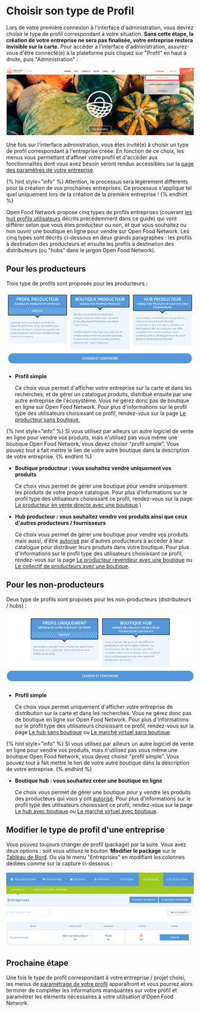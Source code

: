 # Choisir son type de Profil

Lors de votre première connexion à l'interface d'administration, vous devrez choisir le type de profil correspondant à votre situation. **Sans cette étape, la création de votre entreprise ne sera pas finalisée, votre entreprise restera invisible sur la carte.** Pour accéder à l'interface d'administration, assurez-vous d'être connecté(e) à la plateforme puis cliquez sur "Profil" en haut à droite, puis "Administration" :&#x20;

![](<../../.gitbook/assets/image (68) (1) (1) (1).png>)

Une fois sur l'interface administration, vous êtes invité(e) à choisir un type de profil correspondant à l'entreprise créée. En fonction de ce choix, les menus vous permettant d'affiner votre profil et d'accéder aux fonctionnalités dont vous avez besoin seront rendus accessibles sur la [page des paramètres de votre entreprise](broken-reference).&#x20;

{% hint style="info" %}
Attention, le processus sera légèrement différents pour la création de vos prochaines entreprises. Ce processus s'applique tel quel uniquement lors de la création de la première entreprise !
{% endhint %}

Open Food Network propose cinq types de profils entreprises (couvrant [les huit profils utilisateurs](broken-reference) décrits précédemment dans ce guide) qui vont différer selon que vous êtes producteur ou non, et que vous souhaitez ou non ouvrir une boutique en ligne pour vendre sur Open Food Network. Les cinq types sont décrits ci-dessous en deux grands paragraphes : les profils à destination des producteurs et ensuite les profils à destination des distributeurs (ou "hubs" dans le jargon Open Food Network).

## Pour les producteurs

Trois type de profils sont proposés pour les producteurs :&#x20;

![](<../../.gitbook/assets/image (42) (1) (1).png>)

*   **Profil simple**&#x20;

    Ce choix vous permet d'afficher votre entreprise sur la carte et dans les recherches, et de gérer un catalogue produits, distribué ensuite par une autre entreprise de l'écosystème. Vous ne gérez donc pas de boutique en ligne sur Open Food Network. Pour plus d'informations sur le profil type des utilisateurs choisissant ce profil, rendez-vous sur la page [Le producteur sans boutique.](broken-reference)

{% hint style="info" %}
Si vous utilisez par ailleurs un autre logiciel de vente en ligne pour vendre vos produits, mais n'utilisez pas vous même une boutique Open Food Network, vous devez choisir "profil simple". Vous pouvez tout à fait mettre le lien de votre autre boutique dans la description de votre entreprise.
{% endhint %}

*   **Boutique producteur : vous souhaitez vendre uniquement vos produits**&#x20;

    Ce choix vous permet de gérer une boutique pour vendre uniquement les produits de votre propre catalogue. Pour plus d'informations sur le profil type des utilisateurs choisissant ce profil, rendez-vous sur la page [Le producteur en vente directe avec une boutique](broken-reference).\

*   **Hub producteur : vous souhaitez vendre vos produits ainsi que ceux d'autres producteurs / fournisseurs**&#x20;

    Ce choix vous permet de gérer une boutique pour vendre vos produits mais aussi, d'être [autorisé](broken-reference) par d'autres producteurs à accéder à leur catalogue pour distribuer leurs produits dans votre boutique. Pour plus d'informations sur le profil type des utilisateurs choisissant ce profil, rendez-vous sur la page [Le producteur revendeur avec une boutique](broken-reference) ou [Le collectif de producteurs avec une boutique](broken-reference).

## Pour les non-producteurs

Deux type de profils sont proposés pour les non-producteurs (distributeurs / hubs) :&#x20;

![](<../../.gitbook/assets/image (55) (1) (1) (1).png>)

*   **Profil simple**&#x20;

    Ce choix vous permet uniquement d'afficher votre entreprise de distribution sur la carte et dans les recherches. Vous ne gérez donc pas de boutique en ligne sur Open Food Network. Pour plus d'informations sur le profil type des utilisateurs choisissant ce profil, rendez-vous sur la page [Le hub sans boutique](broken-reference) ou [Le marché virtuel sans boutique](broken-reference).

{% hint style="info" %}
Si vous utilisez par ailleurs un autre logiciel de vente en ligne pour vendre vos produits, mais n'utilisez pas vous même une boutique Open Food Network, vous devez choisir "profil simple". Vous pouvez tout à fait mettre le lien de votre autre boutique dans la description de votre entreprise.
{% endhint %}

*   **Boutique hub : vous souhaitez créer une boutique en ligne**&#x20;

    Ce choix vous permet de gérer une boutique pour y vendre les produits des producteurs qui vous y ont [autorisé](broken-reference). Pour plus d'informations sur le profil type des utilisateurs choisissant ce profil, rendez-vous sur la page [Le hub avec boutique](broken-reference) ou [Le marché virtuel avec boutique](broken-reference).

## Modifier le type de profil d'une entreprise

Vous pouvez toujours changer de profil (package) par la suite. Vous avez deux options : soit vous utilisez le bouton ‘**Modifier le package** sur le [Tableau de Bord](broken-reference). Ou via le menu "Entreprises" en modifiant les colonnes dédiées comme sur la capture ci-dessous :&#x20;

![](<../../.gitbook/assets/image (36) (1).png>)

## Prochaine étape

Une fois le type de profil correspondant à votre entreprise / projet choisi, les menus de [paramétrage de votre profil](enterprise-settings.md) apparaîtront et vous pourrez alors terminer de compléter les informations manquantes sur votre profil et paramétrer les éléments nécessaires à votre utilisation d'Open Food Network.&#x20;
